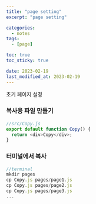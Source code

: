 ```yaml
---
title: "page setting"
excerpt: "page setting"

categories:
  - notes
tags:
  - [page]

toc: true
toc_sticky: true

date: 2023-02-19
last_modified_at: 2023-02-19
---
```


초기 페이지 설정

### 복사용 파일 만들기

```javascript
//src/Copy.js
export default function Copy() {
  return <div>Copy</div>;
}
```

### 터미널에서 복사

```javascript
//terminal
mkdir pages
cp Copy.js pages/page1.js
cp Copy.js pages/page2.js
cp Copy.js pages/page3.js
...
```
